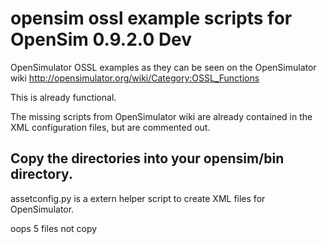 # opensim ossl example scripts for OpenSim 0.9.2.0 Dev

OpenSimulator OSSL examples as they can be seen on the OpenSimulator wiki http://opensimulator.org/wiki/Category:OSSL_Functions

This is already functional.

The missing scripts from OpenSimulator wiki are already contained in the XML configuration files, but are commented out.

## Copy the directories into your opensim/bin directory.

assetconfig.py is a extern helper script to create XML files for OpenSimulator.

oops 5 files not copy

